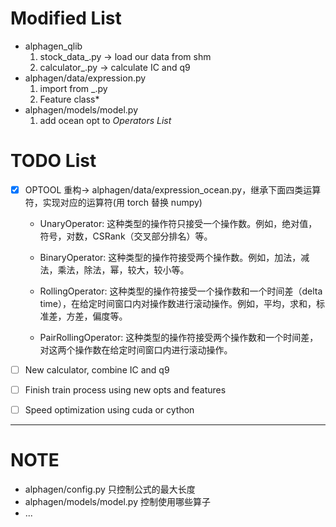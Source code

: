 # Modified List
- alphagen_qlib
   1. stock_data_.py $\to$ load our data from shm
   2. calculator_.py $\to$ calculate IC and q9 
- alphagen/data/expression.py
   1. import from _.py
   2. Feature class*
- alphagen/models/model.py
   1. add ocean opt to *Operators List*


# TODO List
- [x] OPTOOL 重构-> alphagen/data/expression_ocean.py，继承下面四类运算符，实现对应的运算符(用 torch 替换 numpy)
  - UnaryOperator: 这种类型的操作符只接受一个操作数。例如，绝对值，符号，对数，CSRank（交叉部分排名）等。

  - BinaryOperator: 这种类型的操作符接受两个操作数。例如，加法，减法，乘法，除法，幂，较大，较小等。

  - RollingOperator: 这种类型的操作符接受一个操作数和一个时间差（delta time），在给定时间窗口内对操作数进行滚动操作。例如，平均，求和，标准差，方差，偏度等。

  - PairRollingOperator: 这种类型的操作符接受两个操作数和一个时间差，对这两个操作数在给定时间窗口内进行滚动操作。

- [ ] New calculator, combine IC and q9
- [ ] Finish train process using new opts and features
- [ ] Speed optimization using cuda or cython

---------

# NOTE
- alphagen/config.py 只控制公式的最大长度
- alphagen/models/model.py 控制使用哪些算子
- ...